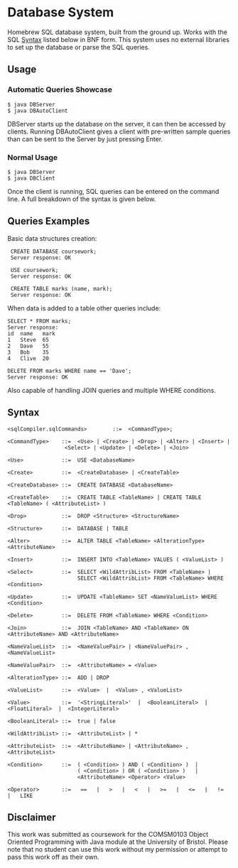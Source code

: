 # Database System 

Homebrew SQL database system, built from the ground up. Works with the SQL [Syntax](#syntax) listed below in BNF form. This system uses no external libraries to set up the database or parse the SQL queries. 

## Usage

### Automatic Queries Showcase
    $ java DBServer
    $ java DBAutoClient 
    
DBServer starts up the database on the server, it can then be accessed by clients. Running DBAutoClient gives a client with pre-written sample queries than can be sent to the Server by just pressing Enter. 

### Normal Usage
    $ java DBServer
    $ java DBClient
    
Once the client is running, SQL queries can be entered on the command line. A full breakdown of the syntax is given below.

## Queries Examples

Basic data structures creation: 
    
     CREATE DATABASE coursework;
     Server response: OK
     
     USE coursework;
     Server response: OK
     
     CREATE TABLE marks (name, mark);
     Server response: OK
    
When data is added to a table other queries include: 
    
    SELECT * FROM marks;
    Server response:
    id  name   mark
    1   Steve  65
    2   Dave   55
    3   Bob    35
    4   Clive  20
    
    DELETE FROM marks WHERE name == 'Dave';
    Server response: OK

Also capable of handling JOIN queries and multiple WHERE conditions.

## Syntax 
    <sqlCompiler.sqlCommands>        ::=  <CommandType>;

    <CommandType>    ::=  <Use> | <Create> | <Drop> | <Alter> | <Insert> |
                      <Select> | <Update> | <Delete> | <Join>

    <Use>            ::=  USE <DatabaseName>

    <Create>         ::=  <CreateDatabase> | <CreateTable>

    <CreateDatabase> ::=  CREATE DATABASE <DatabaseName>

    <CreateTable>    ::=  CREATE TABLE <TableName> | CREATE TABLE <TableName> ( <AttributeList> )

    <Drop>           ::=  DROP <Structure> <StructureName>

    <Structure>      ::=  DATABASE | TABLE

    <Alter>          ::=  ALTER TABLE <TableName> <AlterationType> <AttributeName>

    <Insert>         ::=  INSERT INTO <TableName> VALUES ( <ValueList> )

    <Select>         ::=  SELECT <WildAttribList> FROM <TableName> |
                          SELECT <WildAttribList> FROM <TableName> WHERE <Condition> 

    <Update>         ::=  UPDATE <TableName> SET <NameValueList> WHERE <Condition> 

    <Delete>         ::=  DELETE FROM <TableName> WHERE <Condition>

    <Join>           ::=  JOIN <TableName> AND <TableName> ON <AttributeName> AND <AttributeName>

    <NameValueList>  ::=  <NameValuePair> | <NameValuePair> , <NameValueList>

    <NameValuePair>  ::=  <AttributeName> = <Value>

    <AlterationType> ::=  ADD | DROP

    <ValueList>      ::=  <Value>  |  <Value> , <ValueList>

    <Value>          ::=  '<StringLiteral>'  |  <BooleanLiteral>  |  <FloatLiteral>  |  <IntegerLiteral>

    <BooleanLiteral> ::=  true | false

    <WildAttribList> ::=  <AttributeList> | *

    <AttributeList>  ::=  <AttributeName> | <AttributeName> , <AttributeList>

    <Condition>      ::=  ( <Condition> ) AND ( <Condition> )  |
                          ( <Condition> ) OR ( <Condition> )   |
                          <AttributeName> <Operator> <Value>

    <Operator>       ::=   ==   |   >   |   <   |   >=   |   <=   |   !=   |   LIKE
    
## Disclaimer
This work was submitted as coursework for the COMSM0103 Object Oriented Programming with Java module at the University of Bristol. Please note that no student can use this work without my permission or attempt to pass this work off as their own.
